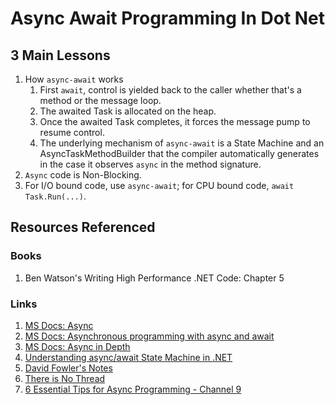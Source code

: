# Async Await Programming In Dot Net

## 3 Main Lessons 
1. How ``async-await`` works
   1. First ``await``, control is yielded back to the caller whether that's a method or the message loop.
   2. The awaited Task is allocated on the heap.
   3. Once the awaited Task completes, it forces the message pump to resume control. 
   4. The underlying mechanism of ``async-await`` is a State Machine and an AsyncTaskMethodBuilder that the compiler automatically generates in the case it observes ``async`` in the method signature.
2. ``Async`` code is Non-Blocking.
3. For I/O bound code, use ``async-await``; for CPU bound code, ``await Task.Run(...)``.

## Resources Referenced 

### Books
1. Ben Watson's Writing High Performance .NET Code: Chapter 5

### Links
1. [MS Docs: Async](https://docs.microsoft.com/en-us/dotnet/csharp/async)
2. [MS Docs: Asynchronous programming with async and await](https://docs.microsoft.com/en-us/dotnet/csharp/programming-guide/concepts/async/)
3. [MS Docs: Async in Depth](https://docs.microsoft.com/en-us/dotnet/standard/async-in-depth)
4. [Understanding async/await State Machine in .NET](https://mykkon.work/async-state-machine)
5. [David Fowler's Notes](https://github.com/davidfowl/AspNetCoreDiagnosticScenarios/blob/0ba7625050f975f8a7df1df57c80ad08da250541/AsyncGuidance.md) 
6. [There is No Thread](https://blog.stephencleary.com/2013/11/there-is-no-thread.html)
7. [6 Essential Tips for Async Programming - Channel 9](https://channel9.msdn.com/Series/Three-Essential-Tips-for-Async)